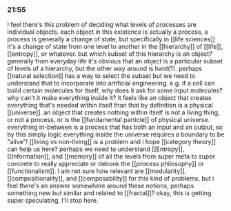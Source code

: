 ### 21:55
I feel there's this problem of deciding what levels of processes are individual objects. each object in this existence is actually a process, a process is generally a change of state, but specifically in [[life sciences]] it's a change of state from one level to another in the [[hierarchy]] of [[life]], [[entropy]], or whatever. but which subset of this hierarchy is an object? generally from everyday life it's obvious that an object is a particular subset of levels of a hierarchy, but the other way around is hard(?). perhaps [[natural selection]] has a way to select the subset but we need to understand that to incorporate into artificial engineering. e.g. if a cell can build certain molecules for itself, why does it ask for some input molecules? why can't it make everything inside it? it feels like an object that creates everything that's needed within itself than that by definition is a physical [[universe]]. an object that creates nothing within itself is not a living thing, or not a process, or is the [[fundamental particle]] of physical universe. everything in-between is a process that has both an input and an output, so by this simply logic everything inside the universe requires a boundary to be "alive"! [[living vs non-living]] is a problem and i hope [[category theory]] can help us here? perhaps we need to understand [[Entropy]], [[Information]], and [[memory]] of all the levels from super meta to super concrete to really appreciate or debunk the [[process philosophy]] or [[functionalism]]. I am not sure how relevant are [[modularity]], [[compositionality]], and [[composability]] for this kind of problems, but i feel there's an answer somewhere around these notions, perhaps something new but similar and related to [[fractal]]? okay, this is getting super speculating, I'll stop here.

